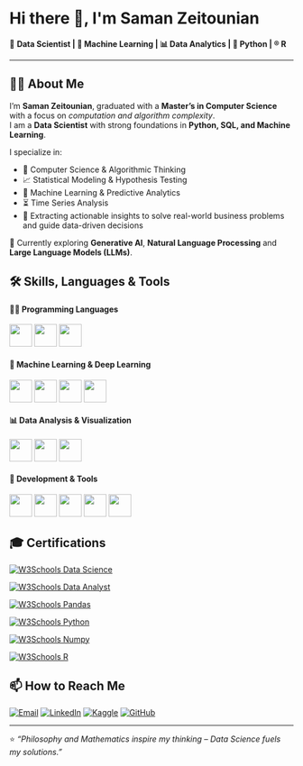 # Hi there 👋, I'm **Saman Zeitounian**  

🚀 **Data Scientist | 🧠 Machine Learning | 📊 Data Analytics | 🐍 Python | ®️ R**  

---

## 👨‍🎓 About Me  
I’m **Saman Zeitounian**, graduated with a **Master’s in Computer Science** with a focus on *computation and algorithm complexity*.  
I am a **Data Scientist** with strong foundations in **Python, SQL, and Machine Learning**.  

I specialize in:  
- 📌 Computer Science & Algorithmic Thinking  
- 📈 Statistical Modeling & Hypothesis Testing  
- 🤖 Machine Learning & Predictive Analytics  
- ⏳ Time Series Analysis  
- 🔎 Extracting actionable insights to solve real-world business problems and guide data-driven decisions  

🌱 Currently exploring **Generative AI**, **Natural Language Processing** and **Large Language Models (LLMs)**.  



## 🛠️ Skills, Languages & Tools  


#### 👨‍💻 Programming Languages
<p>
  <a href="https://www.python.org/" target="_blank"><img src="https://cdn.jsdelivr.net/gh/devicons/devicon/icons/python/python-original.svg" width="40"/></a>
  <a href="https://www.r-project.org/" target="_blank"><img src="https://cdn.jsdelivr.net/gh/devicons/devicon/icons/r/r-original.svg" width="40"/></a>
  <a href="https://www.mysql.com/" target="_blank"><img src="https://cdn.jsdelivr.net/gh/devicons/devicon/icons/mysql/mysql-original.svg" width="40"/></a>
</p>

#### 🤖 Machine Learning & Deep Learning
<p>
  <a href="https://www.tensorflow.org/" target="_blank"><img src="https://cdn.jsdelivr.net/gh/devicons/devicon/icons/tensorflow/tensorflow-original.svg" width="40"/></a>
  <a href="https://pytorch.org/" target="_blank"><img src="https://cdn.jsdelivr.net/gh/devicons/devicon/icons/pytorch/pytorch-original.svg" width="40"/></a>
  <a href="https://scikit-learn.org/" target="_blank"><img src="https://upload.wikimedia.org/wikipedia/commons/0/05/Scikit_learn_logo_small.svg" width="40"/></a>
  <a href="https://matplotlib.org/" target="_blank"><img src="https://matplotlib.org/stable/_static/logo_dark.svg" width="40"/></a>
</p>

#### 📊 Data Analysis & Visualization
<p>
  <a href="https://pandas.pydata.org/" target="_blank"><img src="https://cdn.jsdelivr.net/gh/devicons/devicon/icons/pandas/pandas-original.svg" width="40"/></a>
  <a href="https://numpy.org/" target="_blank"><img src="https://cdn.jsdelivr.net/gh/devicons/devicon/icons/numpy/numpy-original.svg" width="40"/></a>
  <a href="https://powerbi.microsoft.com/" target="_blank"><img src="https://app.powerbi.com/13.0.26462.33/images/PowerBI_MasterLogo.svg" width="40"/></a>
</p>

#### 🧰 Development & Tools
<p>
  <a href="https://code.visualstudio.com/" target="_blank"><img src="https://cdn.jsdelivr.net/gh/devicons/devicon/icons/vscode/vscode-original.svg" width="40"/></a>
  <a href="https://www.docker.com/" target="_blank"><img src="https://cdn.jsdelivr.net/gh/devicons/devicon/icons/docker/docker-original.svg" width="40"/></a>
  <a href="https://www.jetbrains.com/pycharm/" target="_blank"><img src="https://cdn.jsdelivr.net/gh/devicons/devicon/icons/pycharm/pycharm-original.svg" width="40"/></a>
  <a href="https://colab.research.google.com/" target="_blank"><img src="https://colab.research.google.com/img/colab_favicon_256px.png" width="40"/></a>
  <a href="https://www.kaggle.com/" target="_blank"><img src="https://www.kaggle.com/static/images/site-logo.svg" width="40"/></a>
</p>



## 🎓 Certifications  

[![W3Schools Data Science](https://img.shields.io/badge/W3Schools-Data%20Science-green?style=for-the-badge&logo=w3schools&logoColor=white)](https://verify.w3schools.com/1Q41HDZLQB)  

[![W3Schools Data Analyst](https://img.shields.io/badge/W3Schools-Data%20Analyst-orange?style=for-the-badge&logo=w3schools&logoColor=white)](https://verify.w3schools.com/1Q41HFGY29)

[![W3Schools Pandas](https://img.shields.io/badge/W3Schools-Pandas-red?style=for-the-badge&logo=w3schools&logoColor=white)](https://verify.w3schools.com/1PQJZOQFM8)

[![W3Schools Python](https://img.shields.io/badge/W3Schools-Python-yellow?style=for-the-badge&logo=w3schools&logoColor=white)](https://verify.w3schools.com/1PNLGEFK8F) 

[![W3Schools Numpy](https://img.shields.io/badge/W3Schools-Numpy-cyan?style=for-the-badge&logo=w3schools&logoColor=white)](https://verify.w3schools.com/1PP4QWMQII)

[![W3Schools R](https://img.shields.io/badge/W3Schools-R-blue?style=for-the-badge&logo=w3schools&logoColor=white)](https://verify.w3schools.com/1PUOR16YJ5)  





## 📫 How to Reach Me  
[![Email](https://img.shields.io/badge/Email-D14836?style=for-the-badge&logo=gmail&logoColor=white)](mailto:samanzeitounian@gmail.com)  [![LinkedIn](https://img.shields.io/badge/LinkedIn-0A66C2?style=for-the-badge&logo=linkedin&logoColor=white)](https://www.linkedin.com/in/saman-zeitounian-56a0a5164) [![Kaggle](https://img.shields.io/badge/Kaggle-20BEFF?style=for-the-badge&logo=kaggle&logoColor=white)](https://www.kaggle.com/samanzeitounain) [![GitHub](https://img.shields.io/badge/GitHub-100000?style=for-the-badge&logo=github&logoColor=white)](https://github.com/samyvivo) 
 
 
  
 


---
⭐️ *“Philosophy and Mathematics inspire my thinking – Data Science fuels my solutions.”*  
